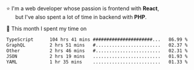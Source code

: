 ⭐ I'm a web developer whose passion is frontend with <b>React</b>,<br/>
&nbsp; &nbsp; &nbsp; but I've also spent a lot of time in backend with <b>PHP</b>.

📅 This month I spent my time on

<!--START_SECTION:waka-->

```txt
TypeScript      104 hrs 41 mins ######################...   86.99 %
GraphQL         2 hrs 51 mins   #........................   02.37 %
Other           2 hrs 46 mins   #........................   02.31 %
JSON            2 hrs 19 mins   .........................   01.93 %
YAML            1 hr 35 mins    .........................   01.33 %
```

<!--END_SECTION:waka-->
